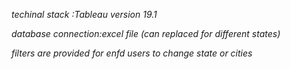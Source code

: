 *techinal stack :Tableau version 19.1* 

*database  connection:excel file (can replaced  for different states)* 

*filters are provided for enfd users to change state or cities*
